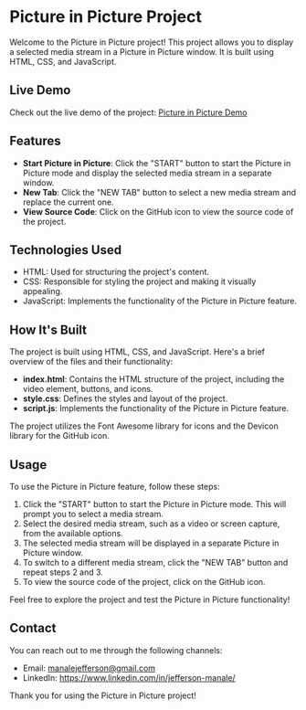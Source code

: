 # Picture in Picture Project

Welcome to the Picture in Picture project! This project allows you to display a selected media stream in a Picture in Picture window. It is built using HTML, CSS, and JavaScript.

## Live Demo

Check out the live demo of the project: [Picture in Picture Demo](https://jeffs0412.github.io/picture-in-picture/)

## Features

- **Start Picture in Picture**: Click the "START" button to start the Picture in Picture mode and display the selected media stream in a separate window.
- **New Tab**: Click the "NEW TAB" button to select a new media stream and replace the current one.
- **View Source Code**: Click on the GitHub icon to view the source code of the project.

## Technologies Used

- HTML: Used for structuring the project's content.
- CSS: Responsible for styling the project and making it visually appealing.
- JavaScript: Implements the functionality of the Picture in Picture feature.

## How It's Built

The project is built using HTML, CSS, and JavaScript. Here's a brief overview of the files and their functionality:

- **index.html**: Contains the HTML structure of the project, including the video element, buttons, and icons.
- **style.css**: Defines the styles and layout of the project.
- **script.js**: Implements the functionality of the Picture in Picture feature.

The project utilizes the Font Awesome library for icons and the Devicon library for the GitHub icon.

## Usage

To use the Picture in Picture feature, follow these steps:

1. Click the "START" button to start the Picture in Picture mode. This will prompt you to select a media stream.
2. Select the desired media stream, such as a video or screen capture, from the available options.
3. The selected media stream will be displayed in a separate Picture in Picture window.
4. To switch to a different media stream, click the "NEW TAB" button and repeat steps 2 and 3.
5. To view the source code of the project, click on the GitHub icon.

Feel free to explore the project and test the Picture in Picture functionality!

## Contact

You can reach out to me through the following channels:
- Email: manalejefferson@gmail.com
- LinkedIn: https://www.linkedin.com/in/jefferson-manale/

Thank you for using the Picture in Picture project!
